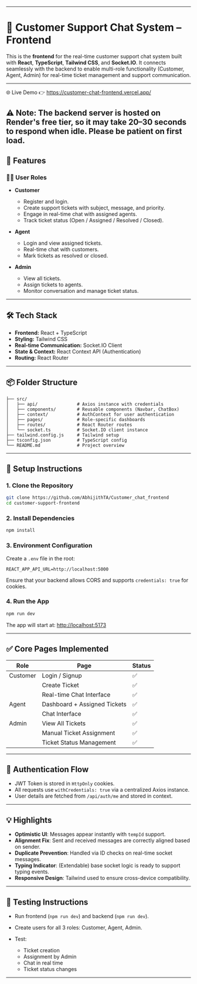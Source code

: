 

---

# 💬 Customer Support Chat System – Frontend

This is the **frontend** for the real-time customer support chat system built with **React**, **TypeScript**, **Tailwind CSS**, and **Socket.IO**. It connects seamlessly with the backend to enable multi-role functionality (Customer, Agent, Admin) for real-time ticket management and support communication.

---
🌐 Live Demo
👉 https://customer-chat-frontend.vercel.app/

⚠️ Note: The backend server is hosted on Render's free tier, so it may take 20–30 seconds to respond when idle. Please be patient on first load.
---


## 🚀 Features

### 🧑‍💼 User Roles

* **Customer**

  * Register and login.
  * Create support tickets with subject, message, and priority.
  * Engage in real-time chat with assigned agents.
  * Track ticket status (Open / Assigned / Resolved / Closed).

* **Agent**

  * Login and view assigned tickets.
  * Real-time chat with customers.
  * Mark tickets as resolved or closed.
 

* **Admin**

  * View all tickets.
  * Assign tickets to agents.
  * Monitor conversation and manage ticket status.

---

## 🛠️ Tech Stack

* **Frontend:** React + TypeScript
* **Styling:** Tailwind CSS
* **Real-time Communication:** Socket.IO Client
* **State & Context:** React Context API (Authentication)
* **Routing:** React Router

---

## 📦 Folder Structure

```
├── src/
│   ├── api/               # Axios instance with credentials
│   ├── components/        # Reusable components (Navbar, ChatBox)
│   ├── context/           # AuthContext for user authentication
│   ├── pages/             # Role-specific dashboards
│   ├── routes/            # React Router routes
│   └── socket.ts          # Socket.IO client instance
├── tailwind.config.js     # Tailwind setup
├── tsconfig.json          # TypeScript config
└── README.md              # Project overview
```

---



## 🔧 Setup Instructions

### 1. Clone the Repository

```bash
git clone https://github.com/AbhijithTA/Customer_chat_frontend
cd customer-support-frontend
```

### 2. Install Dependencies

```bash
npm install
```

### 3. Environment Configuration

Create a `.env` file in the root:

```env
REACT_APP_API_URL=http://localhost:5000
```

Ensure that your backend allows CORS and supports `credentials: true` for cookies.

### 4. Run the App

```bash
npm run dev
```

The app will start at: [http://localhost:5173](http://localhost:5173)

---

## ✅ Core Pages Implemented

| Role     | Page                         | Status |
| -------- | ---------------------------- | ------ |
| Customer | Login / Signup               | ✅      |
|          | Create Ticket                | ✅      |
|          | Real-time Chat Interface     | ✅      |
| Agent    | Dashboard + Assigned Tickets | ✅      |
|          | Chat Interface               | ✅      |
| Admin    | View All Tickets             | ✅      |
|          | Manual Ticket Assignment     | ✅      |
|          | Ticket Status Management     | ✅      |

---

## 🔐 Authentication Flow

* JWT Token is stored in `HttpOnly` cookies.
* All requests use `withCredentials: true` via a centralized Axios instance.
* User details are fetched from `/api/auth/me` and stored in context.

---

## 💡 Highlights

* **Optimistic UI**: Messages appear instantly with `tempId` support.
* **Alignment Fix**: Sent and received messages are correctly aligned based on sender.
* **Duplicate Prevention**: Handled via ID checks on real-time socket messages.
* **Typing Indicator**: (Extendable) base socket logic is ready to support typing events.
* **Responsive Design**: Tailwind used to ensure cross-device compatibility.

---

## 🧪 Testing Instructions

* Run frontend (`npm run dev`) and backend (`npm run dev`).
* Create users for all 3 roles: Customer, Agent, Admin.
* Test:

  * Ticket creation
  * Assignment by Admin
  * Chat in real time
  * Ticket status changes

---

